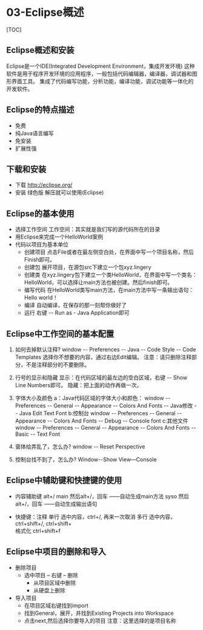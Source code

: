# 03-Eclipse概述

[TOC]

## Eclipse概述和安装

Eclipse是一个IDE(Integrated Development Environment，集成开发环境)
这种软件是用于程序开发环境的应用程序，一般包括代码编辑器，编译器，调试器和图形界面工具。
集成了代码编写功能，分析功能，编译功能，调试功能等一体化的开发软件。


## Eclipse的特点描述

- 免费
- 纯Java语言编写
- 免安装
- 扩展性强

## 下载和安装

- 下载 http://eclipse.org/
- 安装	绿色版	解压就可以使用(Eclipse)

## Eclipse的基本使用

- 选择工作空间
工作空间：其实就是我们写的源代码所在的目录
- 用Eclipse来完成一个HelloWorld案例
- 代码以项目为基本单位
	- 创建项目
	点击File或者在最左侧空白处，在界面中写一个项目名称，然后Finish即可。
	- 创建包
	展开项目，在源包src下建立一个包xyz.lingery
	- 创建类
	在xyz.lingery包下建立一个类HelloWorld，在界面中写一个类名：HelloWorld，可以选择让main方法也被创建。然后finish即可。
	- 编写代码
	在HelloWorld类写main方法，在main方法中写一条输出语句：Hello world！
	- 编译
	自动编译，在保存的那一刻帮你做好了
	- 运行
	右键 -- Run as - Java Application即可

## Eclipse中工作空间的基本配置

1. 如何去掉默认注释?
		window -- Preferences -- Java -- Code Style -- Code Templates
	选择你不想要的内容，通过右边Edit编辑。
	注意：请只删除注释部分，不是注释部分的不要删除。
		
2. 行号的显示和隐藏
	显示：在代码区域的最左边的空白区域，右键 -- Show Line Numbers即可。
	隐藏：把上面的动作再做一次。
		
3. 字体大小及颜色
	a：Java代码区域的字体大小和颜色：
		window -- Preferences -- General -- Appearance -- Colors And Fonts -- Java修改 -- Java Edit Text Font
	b:控制台
		window -- Preferences -- General -- Appearance -- Colors And Fonts -- Debug -- Console font
	c:其他文件
		window -- Preferences -- General -- Appearance -- Colors And Fonts -- Basic -- Text Font
		
4. 窗体给弄乱了，怎么办?
		window -- Reset Perspective
		
5. 控制台找不到了，怎么办?
		Window--Show View—Console

## Eclipse中辅助键和快捷键的使用

- 内容辅助键	alt+/
		main	然后alt+/，回车	——自动生成main方法
		syso	然后alt+/，回车	——自动生成输出语句

- 快捷键：注释
		单行	选中内容，ctrl+/, 再来一次取消
		多行	选中内容，ctrl+shift+/, ctrl+shift+\
		格式化		ctrl+shift+f

## Eclipse中项目的删除和导入

- 删除项目
	- 选中项目 – 右键 – 删除
		- 从项目区域中删除
		- 从硬盘上删除
- 导入项目
	- 在项目区域右键找到import	
	- 找到General，展开，并找到Existing Projects into Workspace
	- 点击next,然后选择你要导入的项目
注意：这里选择的是项目名称



    

